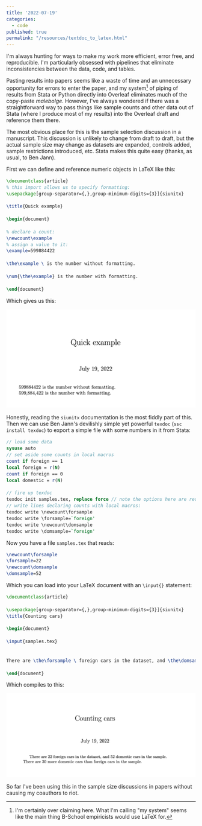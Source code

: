 ```yaml
---
title: '2022-07-19'
categories:
  - code
published: true
permalink: "/resources/textdoc_to_latex.html"
---
```


I'm always hunting for ways to make my work more efficient, error free, and reproducible. I'm particularly obsessed with pipelines that eliminate inconsistencies between the data, code, and tables.

Pasting results into papers seems like a waste of time and an unnecessary opportunity for errors to enter the paper, and my system[^my] of piping of results from Stata or Python directly into Overleaf eliminates much of the copy-paste _malebolge_. However, I've always wondered if there was a straightforward way to pass things like sample counts and other data out of Stata (where I produce most of my results) into the Overleaf draft and reference them there.

[^my]: I'm certainly over claiming here. What I'm calling "my system" seems like the main thing B-School empiricists would use LaTeX for.

The most obvious place for this is the sample selection discussion in a manuscript. This discussion is unlikely to change from draft to draft, but the actual sample size may change as datasets are expanded, controls added, sample restrictions introduced, etc. Stata makes this quite easy (thanks, as usual, to Ben Jann).

First we can define and reference numeric objects in LaTeX like this:

```latex
\documentclass{article}
% this import allows us to specify formatting:
\usepackage[group-separator={,},group-minimum-digits={3}]{siunitx}

\title{Quick example}

\begin{document}

% declare a count:
\newcount\example
% assign a value to it:
\example=599884422

\the\example \ is the number without formatting.

\num{\the\example} is the number with formatting.

\end{document}
```

Which gives us this:

![Quick example](/assets/img/quicknumex.png)

Honestly, reading the `siunitx` documentation is the most fiddly part of this. Then we can use Ben Jann's devilishly simple yet powerful `texdoc` (`ssc install texdoc`) to export a simple file with some numbers in it from Stata:

``` Stata
// load some data
sysuse auto
// set aside some counts in local macros
count if foreign == 1
local foreign = r(N)
count if foreign == 0
local domestic = r(N)

// fire up texdoc
texdoc init samples.tex, replace force // note the options here are required to use texdoc this way
// write lines declaring counts with local macros:
texdoc write \newcount\forsample
texdoc write \forsample=`foreign'
texdoc write \newcount\domsample
texdoc write \domsample=`foreign'

```

Now you have a file `samples.tex` that reads:

``` latex
\newcount\forsample
\forsample=22
\newcount\domsample
\domsample=52

```

Which you can load into your LaTeX document with an `\input{}` statement:

```latex
\documentclass{article}

\usepackage[group-separator={,},group-minimum-digits={3}]{siunitx}
\title{Counting cars}

\begin{document}

\input{samples.tex}


There are \the\forsample \ foreign cars in the dataset, and \the\domsample \ domestic cars in the sample. There are \the\numexpr\domsample - \the\forsample\relax \ more domestic cars than foreign cars in the sample.  

\end{document}
```

Which compiles to this:

![Counting cars](/assets/img/countingcars.png)

So far I've been using this in the sample size discussions in papers without causing my coauthors to riot.
